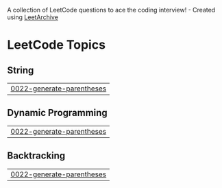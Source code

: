 A collection of LeetCode questions to ace the coding interview! - Created using [LeetArchive](https://github.com/anujlunawat/LeetArchive)


<!---LeetCode Topics Start-->
# LeetCode Topics
## String
|  |
| ------- |
| [0022-generate-parentheses](https://github.com/innerantelope/DSA/tree/main/LeetCode/0022-generate-parentheses) |
## Dynamic Programming
|  |
| ------- |
| [0022-generate-parentheses](https://github.com/innerantelope/DSA/tree/main/LeetCode/0022-generate-parentheses) |
## Backtracking
|  |
| ------- |
| [0022-generate-parentheses](https://github.com/innerantelope/DSA/tree/main/LeetCode/0022-generate-parentheses) |
<!---LeetCode Topics End-->